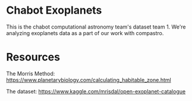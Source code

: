 # Chabot Exoplanets
This is the chabot computational astronomy team's dataset team 1. We're analyzing exoplanets data as a part of our work with compastro.

# Resources

The Morris Method: https://www.planetarybiology.com/calculating_habitable_zone.html


The dataset: https://www.kaggle.com/mrisdal/open-exoplanet-catalogue
